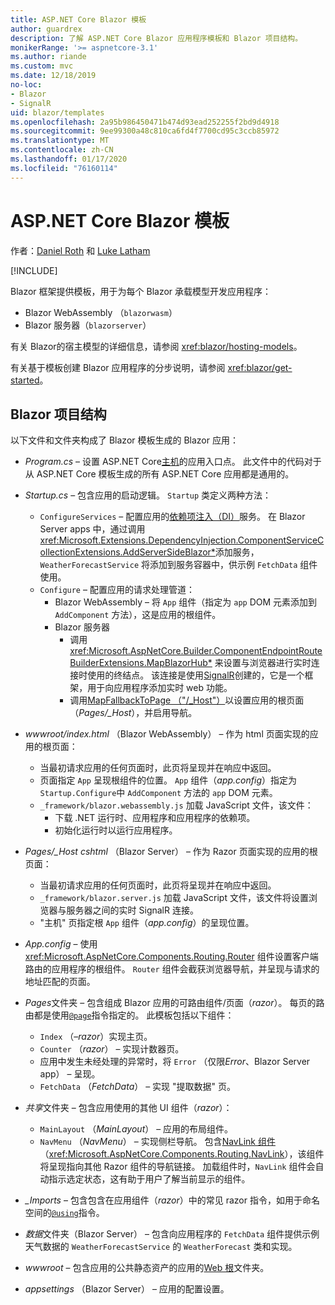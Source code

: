 ```yaml
---
title: ASP.NET Core Blazor 模板
author: guardrex
description: 了解 ASP.NET Core Blazor 应用程序模板和 Blazor 项目结构。
monikerRange: '>= aspnetcore-3.1'
ms.author: riande
ms.custom: mvc
ms.date: 12/18/2019
no-loc:
- Blazor
- SignalR
uid: blazor/templates
ms.openlocfilehash: 2a95b986450471b474d93ead252255f2bd9d4918
ms.sourcegitcommit: 9ee99300a48c810ca6fd4f7700cd95c3ccb85972
ms.translationtype: MT
ms.contentlocale: zh-CN
ms.lasthandoff: 01/17/2020
ms.locfileid: "76160114"
---
```

# <a name="aspnet-core-opno-locblazor-templates"></a>ASP.NET Core Blazor 模板

作者：[Daniel Roth](https://github.com/danroth27) 和 [Luke Latham](https://github.com/guardrex)

[!INCLUDE[](~/includes/blazorwasm-preview-notice.md)]

Blazor 框架提供模板，用于为每个 Blazor 承载模型开发应用程序：

* Blazor WebAssembly （`blazorwasm`）
* Blazor 服务器（`blazorserver`）

有关 Blazor的宿主模型的详细信息，请参阅 <xref:blazor/hosting-models>。

有关基于模板创建 Blazor 应用程序的分步说明，请参阅 <xref:blazor/get-started>。

## <a name="opno-locblazor-project-structure"></a>Blazor 项目结构

以下文件和文件夹构成了 Blazor 模板生成的 Blazor 应用：

* *Program.cs* &ndash; 设置 ASP.NET Core[主机](xref:fundamentals/host/generic-host)的应用入口点。 此文件中的代码对于从 ASP.NET Core 模板生成的所有 ASP.NET Core 应用都是通用的。

* *Startup.cs* &ndash; 包含应用的启动逻辑。 `Startup` 类定义两种方法：

  * `ConfigureServices` &ndash; 配置应用的[依赖项注入（DI）](xref:fundamentals/dependency-injection)服务。 在 Blazor Server apps 中，通过调用 <xref:Microsoft.Extensions.DependencyInjection.ComponentServiceCollectionExtensions.AddServerSideBlazor*>添加服务，`WeatherForecastService` 将添加到服务容器中，供示例 `FetchData` 组件使用。
  * `Configure` &ndash; 配置应用的请求处理管道：
    * Blazor WebAssembly &ndash; 将 `App` 组件（指定为 `app` DOM 元素添加到 `AddComponent` 方法），这是应用的根组件。
    * Blazor 服务器
      * 调用 <xref:Microsoft.AspNetCore.Builder.ComponentEndpointRouteBuilderExtensions.MapBlazorHub*> 来设置与浏览器进行实时连接时使用的终结点。 该连接是使用[SignalR](xref:signalr/introduction)创建的，它是一个框架，用于向应用程序添加实时 web 功能。
      * 调用[MapFallbackToPage （"/_Host"）](xref:Microsoft.AspNetCore.Builder.RazorPagesEndpointRouteBuilderExtensions.MapFallbackToPage*)以设置应用的根页面（*Pages/_Host*），并启用导航。

* *wwwroot/index.html* （Blazor WebAssembly） &ndash; 作为 html 页面实现的应用的根页面：
  * 当最初请求应用的任何页面时，此页将呈现并在响应中返回。
  * 页面指定 `App` 呈现根组件的位置。 `App` 组件（*app.config*）指定为 `Startup.Configure`中 `AddComponent` 方法的 `app` DOM 元素。
  * `_framework/blazor.webassembly.js` 加载 JavaScript 文件，该文件：
    * 下载 .NET 运行时、应用程序和应用程序的依赖项。
    * 初始化运行时以运行应用程序。

* *Pages/_Host cshtml* （Blazor Server） &ndash; 作为 Razor 页面实现的应用的根页面：
  * 当最初请求应用的任何页面时，此页将呈现并在响应中返回。
  * `_framework/blazor.server.js` 加载 JavaScript 文件，该文件将设置浏览器与服务器之间的实时 SignalR 连接。
  * "主机" 页指定根 `App` 组件（*app.config*）的呈现位置。

* *App.config* &ndash; 使用 <xref:Microsoft.AspNetCore.Components.Routing.Router> 组件设置客户端路由的应用程序的根组件。 `Router` 组件会截获浏览器导航，并呈现与请求的地址匹配的页面。

* *Pages*文件夹 &ndash; 包含组成 Blazor 应用的可路由组件/页面（*razor*）。 每页的路由都是使用[`@page`](xref:mvc/views/razor#page)指令指定的。 此模板包括以下组件：
  * `Index` （&ndash;*razor*）实现主页。
  * `Counter` （*razor*） &ndash; 实现计数器页。
  * 应用中发生未经处理的异常时，将 `Error` （仅限*Error*、Blazor Server app） &ndash; 呈现。
  * `FetchData` （*FetchData*） &ndash; 实现 "提取数据" 页。

* *共享*文件夹 &ndash; 包含应用使用的其他 UI 组件（*razor*）：
  * `MainLayout` （*MainLayout*） &ndash; 应用的布局组件。
  * `NavMenu` （*NavMenu*） &ndash; 实现侧栏导航。 包含[NavLink 组件](xref:blazor/routing#navlink-component)（<xref:Microsoft.AspNetCore.Components.Routing.NavLink>），该组件将呈现指向其他 Razor 组件的导航链接。 加载组件时，`NavLink` 组件会自动指示选定状态，这有助于用户了解当前显示的组件。

* *_Imports* &ndash; 包含包含在应用组件（*razor*）中的常见 razor 指令，如用于命名空间的[`@using`](xref:mvc/views/razor#using)指令。

* *数据*文件夹（Blazor Server） &ndash; 包含向应用程序的 `FetchData` 组件提供示例天气数据的 `WeatherForecastService` 的 `WeatherForecast` 类和实现。

* *wwwroot* &ndash; 包含应用的公共静态资产的应用的[Web 根](xref:fundamentals/index#web-root)文件夹。

* *appsettings* （Blazor Server） &ndash; 应用的配置设置。
